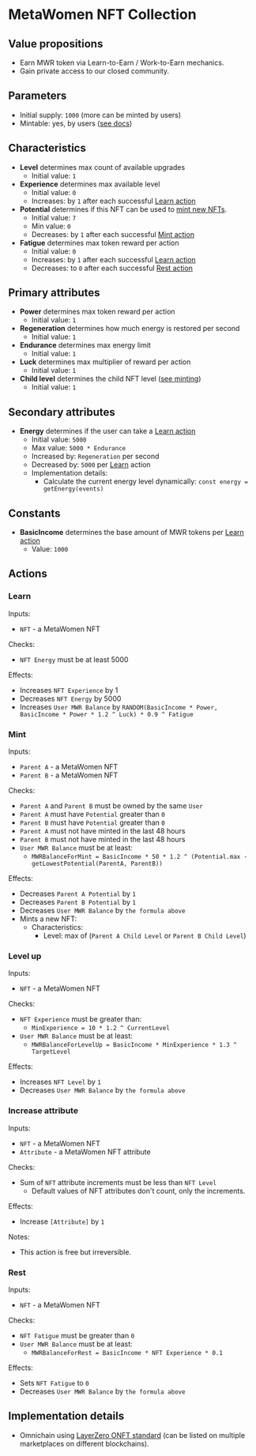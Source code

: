 # MetaWomen NFT Collection

## Value propositions

* Earn MWR token via Learn-to-Earn / Work-to-Earn mechanics.
* Gain private access to our closed community.

## Parameters

* Initial supply: `1000` (more can be minted by users)
* Mintable: yes, by users ([see docs](#mint))

## Characteristics

* **Level** determines max count of available upgrades
  * Initial value: `1`
* **Experience** determines max available level
  * Initial value: `0`
  * Increases: by `1` after each successful [Learn action](#learn)
* **Potential** determines if this NFT can be used to [mint new NFTs](#mint).
  * Initial value: `7`
  * Min value: `0`
  * Decreases: by `1` after each successful [Mint action](#mint)
* **Fatigue** determines max token reward per action
  * Initial value: `0`
  * Increases: by `1` after each successful [Learn action](#learn)
  * Decreases: to `0` after each successful [Rest action](#rest)

## Primary attributes

* **Power** determines max token reward per action
  * Initial value: `1`
* **Regeneration** determines how much energy is restored per second
  * Initial value: `1`
* **Endurance** determines max energy limit
  * Initial value: `1`
* **Luck** determines max multiplier of reward per action
  * Initial value: `1`
* **Child level** determines the child NFT level ([see minting](#mint))
  * Initial value: `1`

## Secondary attributes

* **Energy** determines if the user can take a [Learn action](#learn)
  * Initial value: `5000`
  * Max value: `5000 * Endurance`
  * Increased by: `Regeneration` per second
  * Decreased by: `5000` per [Learn](#learn) action
  * Implementation details:
    * Calculate the current energy level dynamically: `const energy = getEnergy(events)`

<!--
* **Mint energy** determines if the user can take a [Mint action](#mint)
  * Initial value: `172800` (24 hours * 60 minutes * 60 seconds)
  * Max value: `172800`
  * Increased by: `1` per second
  * Decreased by: `172800` per [Mint](#mint) action
  * Implementation details:
    * Calculate the current energy level dynamically: `const mintEnergy = getMintEnergy(events)`
-->

## Constants

* **BasicIncome** determines the base amount of MWR tokens per [Learn action](#learn)
  * Value: `1000`

## Actions

### Learn

Inputs:

* `NFT` - a MetaWomen NFT

Checks:

* `NFT Energy` must be at least 5000

Effects:

* Increases `NFT Experience` by 1
* Decreases `NFT Energy` by 5000
* Increases `User MWR Balance` by `RANDOM(BasicIncome * Power, BasicIncome * Power * 1.2 ^ Luck) * 0.9 ^ Fatigue`

### Mint

Inputs:

* `Parent A` - a MetaWomen NFT
* `Parent B` - a MetaWomen NFT

Checks:

* `Parent A` and `Parent B` must be owned by the same `User`
* `Parent A` must have `Potential` greater than `0`
* `Parent B` must have `Potential` greater than `0`
* `Parent A` must not have minted in the last 48 hours
* `Parent B` must not have minted in the last 48 hours
* `User MWR Balance` must be at least:
  * `MWRBalanceForMint = BasicIncome * 50 * 1.2 ^ (Potential.max - getLowestPotential(ParentA, ParentB))`

Effects:

* Decreases `Parent A Potential` by `1`
* Decreases `Parent B Potential` by `1`
* Decreases `User MWR Balance` by `the formula above`
* Mints a new NFT:
  * Characteristics:
    * Level: max of (`Parent A Child Level` or `Parent B Child Level`)

### Level up

Inputs:

* `NFT` - a MetaWomen NFT

Checks:

* `NFT Experience` must be greater than:
  * `MinExperience = 10 * 1.2 ^ CurrentLevel`
* `User MWR Balance` must be at least:
  * `MWRBalanceForLevelUp = BasicIncome * MinExperience * 1.3 ^ TargetLevel`

Effects:

* Increases `NFT Level` by `1`
* Decreases `User MWR Balance` by `the formula above`

### Increase attribute

Inputs:

* `NFT` - a MetaWomen NFT
* `Attribute` - a MetaWomen NFT attribute

Checks:

* Sum of `NFT` attribute increments must be less than `NFT Level`
  * Default values of NFT attributes don't count, only the increments.

Effects:

* Increase `[Attribute]` by `1`

Notes:

* This action is free but irreversible.

### Rest

Inputs:

* `NFT` - a MetaWomen NFT

Checks:

* `NFT Fatigue` must be greater than `0`
* `User MWR Balance` must be at least:
  * `MWRBalanceForRest = BasicIncome * NFT Experience * 0.1`

Effects:

* Sets `NFT Fatigue` to `0`
* Decreases `User MWR Balance` by `the formula above`

## Implementation details

* Omnichain using [LayerZero ONFT standard](https://github.com/LayerZero-Labs/solidity-examples/tree/main/contracts/token/onft) (can be listed on multiple marketplaces on different blockchains).
